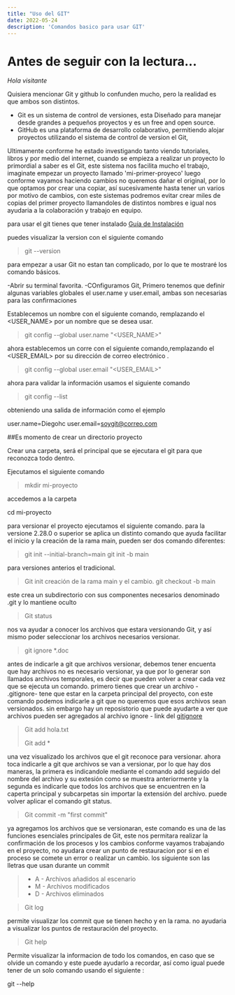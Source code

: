 ```yaml
---
title: "Uso del GIT"
date: 2022-05-24
description: 'Comandos basico para usar GIT'
---
```


# Antes de seguir con la lectura...

*Hola visitante*

Quisiera mencionar Git y github lo confunden mucho, pero la realidad es que ambos son distintos. 

- Git es un sistema de control de versiones, esta Diseñado para manejar desde grandes a pequeños proyectos y es un free and open source. 
- GitHub es una plataforma  de desarrollo colaborativo, permitiendo alojar proyectos utilizando el sistema de control de version el Git,


Ultimamente conforme he estado investigando tanto viendo tutoriales, libros y por medio del internet, cuando se empieza a realizar un proyecto lo primordial a saber es el Git, este sistema nos facilita mucho el trabajo, imaginate empezar un proyecto llamado 'mi-primer-proyeco' luego conforme vayamos haciendo cambios no queremos dañar el original, por lo que optamos por crear una copiar, así sucesivamente hasta tener un varios por motivo de cambios, con este sistemas podremos evitar crear miles de copias del primer proyecto llamandoles de distintos nombres e igual nos ayudaria a la colaboración y trabajo en equipo.

para usar el git tienes que tener instalado [Guía de Instalación](https://git-scm.com/book/en/v2/Getting-Started-Installing-Git) 
 
puedes visualizar la version con el siguiente comando

>git --version


para empezar a usar Git no estan tan complicado, por lo que te mostraré los comando básicos. 

-Abrir su terminal favorita.
-COnfiguramos Git, Primero tenemos que definir algunas variables globales el user.name y user.email, ambas son necesarias para las confirmaciones 

Establecemos un nombre con el siguiente comando, remplazando el <USER_NAME> por un nombre que se desea usar.

> git config --global user.name "<USER_NAME>"

ahora establecemos un corre con el siguiente comando,remplazando el <USER_EMAIL> por su dirección de correo electrónico .
> git config --global user.email "<USER_EMAIL>"

ahora para validar la información usamos el siguiente comando 

> git config --list 

obteniendo una salida de información como el ejemplo 

user.name=Diegohc
user.email=soygit@correo.com

##Es momento de crear un directorio proyecto

Crear una carpeta, será el principal que se ejecutara el git para que reconozca todo dentro. 

Ejecutamos el siguiente comando

> mkdir mi-proyecto

accedemos a la carpeta

cd mi-proyecto

para versionar el proyecto ejecutamos el siguiente comando. para la versione 2.28.0 o superior se aplica un distinto comando que ayuda facilitar el inicio y la creación de la rama main, pueden ser dos comando diferentes:

>git init --initial-branch=main
>git init -b main

para versiones anterios el tradicional. 

> Git init
creación de la rama main y el cambio.
> git checkout -b main

este crea un subdirectorio con sus componentes necesarios denominado .git y lo mantiene oculto


> Git status

nos va ayudar a conocer los archivos que estara versionando Git, y así mismo poder seleccionar los archivos necesarios versionar.


> git ignore *.doc

antes de indicarle a git que archivos versionar, debemos tener encuenta que hay archivos no es necesario versionar, ya que por lo generar son llamados archivos temporales, es decir que pueden volver a crear cada vez que se ejecuta un comando. primero tienes que crear un archivo - .gitignore- tene que estar en la carpeta principal del proyecto, con este comando podemos indicarle a git que no queremos 
que esos archivos sean versionados. sin embargo hay un reposistorio que puede ayudarte a ver que archivos pueden ser agregados al archivo ignore - link del [gitignore](https://github.com/github/gitignore) 



> Git add hola.txt
> 
> Git add * 

una vez visualizado los archivos que el git reconoce para versionar. ahora toca indicarle a git que archivos se van a versionar, por lo que hay dos maneras, la primera es indicandole mediante el comando add  seguido del nombre del archivo y su extesión como se muestra anteriormente y la segunda es indicarle que todos los archivos que se encuentren en la caperta principal y subcarpetas sin importar la extensión del archivo. puede volver aplicar el comando git status.

>Git commit -m "first commit" 

ya agregamos los archivos que se versionaran,  este comando es una de las funciones esenciales principales de Git, este nos permitara realizar la confirmación de los
procesos y los cambios conforme vayamos trabajando en el proyecto, no ayudara crear un punto de restauracion por si en el proceso se comete un error o realizar un cambio. los siguiente son las lletras que usan durante un commit
 > * A - Archivos añadidos al escenario
 > *  M - Archivos modificados
 > *  D - Archivos eliminados

>Git log

permite visualizar los commit que se tienen hecho y en la rama. no ayudaria a visualizar los puntos de restauración del proyecto.

>Git help

Permite visualizar la informacion de todo los comandos, en caso que se olvide un comando y este puede ayudarlo a recordar, así como igual puede tener de un solo comando usando el siguiente : 

git <command> --help
